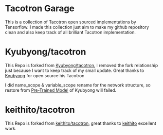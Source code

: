 # Tacotron Garage
This is a collection of Tacotron open sourced implementations by Tensorflow.
I made this collection just aim to make my github repository clean and also keep track of all brilliant Tacotron implementation.

# Kyubyong/tacotron
This Repo is forked from [Kyubyong/tacotron](https://github.com/Kyubyong/tacotron), I removed the fork relationship just because I want to keep track of my small update.
Great thanks to [Kyubyong](https://github.com/Kyubyong/tacotron) for open source his Tacotron

I did name_scope & variable_scope rename for the network structure, so restore from [Pre-Trained Model](https://www.dropbox.com/s/8kxa3xh2vfna3s9/LJ_logdir.zip?dl=0) of Kyubyong will failed.

# keithito/tacotron
This Repo is forked from [keithito/tacotron](https://github.com/keithito/tacotron), great thanks to [keithito](https://github.com/keithito/tacotron) excellent work. 
